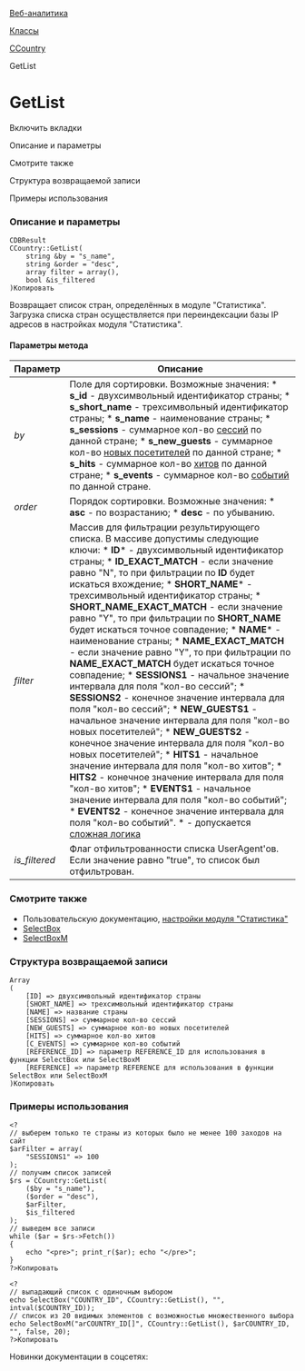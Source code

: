 [Веб-аналитика](/api_help/statistic/index.php)

[Классы](/api_help/statistic/classes/index.php)

[CCountry](/api_help/statistic/classes/ccountry/index.php)

GetList

GetList
=======

Включить вкладки

Описание и параметры

Смотрите также

Структура возвращаемой записи

Примеры использования

### Описание и параметры

```
CDBResult
CCountry::GetList(
	string &by = "s_name",
	string &order = "desc",
	array filter = array(),
	bool &is_filtered
)Копировать
```

Возвращает список стран, определённых в модуле "Статистика". Загрузка списка стран осуществляется при переиндексации базы IP адресов в настройках модуля "Статистика".

#### Параметры метода

| Параметр | Описание |
| --- | --- |
| *by* | Поле для сортировки. Возможные значения:  * **s\_id** - двухсимвольный идентификатор страны; * **s\_short\_name** - трехсимвольный идентификатор страны; * **s\_name** - наименование страны; * **s\_sessions** - суммарное кол-во [сессий](/api_help/statistic/terms.php#session) по данной стране; * **s\_new\_guests** - суммарное кол-во [новых посетителей](/api_help/statistic/terms.php#new_guest) по данной стране; * **s\_hits** - суммарное кол-во [хитов](/api_help/statistic/terms.php#hit) по данной стране; * **s\_events** - суммарное кол-во [событий](/api_help/statistic/terms.php#event) по данной стране. |
| *оrder* | Порядок сортировки. Возможные значения:  * **asc** - по возрастанию; * **desc** - по убыванию. |
| *filter* | Массив для фильтрации результирующего списка. В массиве допустимы следующие ключи:  * **ID**\* - двухсимвольный идентификатор страны; * **ID\_EXACT\_MATCH** - если значение равно "N", то при фильтрации по **ID** будет искаться вхождение; * **SHORT\_NAME**\* - трехсимвольный идентификатор страны; * **SHORT\_NAME\_EXACT\_MATCH** - если значение равно "Y", то при фильтрации по **SHORT\_NAME** будет искаться точное совпадение; * **NAME**\* - наименование страны; * **NAME\_EXACT\_MATCH** - если значение равно "Y", то при фильтрации по **NAME\_EXACT\_MATCH** будет искаться точное совпадение; * **SESSIONS1** - начальное значение интервала для поля "кол-во сессий"; * **SESSIONS2** - конечное значение интервала для поля "кол-во сессий"; * **NEW\_GUESTS1** - начальное значение интервала для поля "кол-во новых посетителей"; * **NEW\_GUESTS2** - конечное значение интервала для поля "кол-во новых посетителей"; * **HITS1** - начальное значение интервала для поля "кол-во хитов"; * **HITS2** - конечное значение интервала для поля "кол-во хитов"; * **EVENTS1** - начальное значение интервала для поля "кол-во событий"; * **EVENTS2** - конечное значение интервала для поля "кол-во событий".           \* - допускается [сложная логика](/api_help/main/general/filter.php) |
| *is\_filtered* | Флаг отфильтрованности списка UserAgent'ов. Если значение равно "true", то список был отфильтрован. |

### Смотрите также

* Пользовательскую документацию, [настройки модуля "Статистика"](http://www.1c-bitrix.ru/user_help/statistic/settings.php)
* [SelectBox](/api_help/main/functions/html/selectbox.php)
* [SelectBoxM](/api_help/main/functions/html/selectboxm.php)

### Структура возвращаемой записи

```
Array
(
	[ID] => двухсимвольный идентификатор страны
	[SHORT_NAME] => трехсимвольный идентификатор страны
	[NAME] => название страны
	[SESSIONS] => суммарное кол-во сессий
	[NEW_GUESTS] => суммарное кол-во новых посетителей
	[HITS] => суммарное кол-во хитов
	[C_EVENTS] => суммарное кол-во событий
	[REFERENCE_ID] => параметр REFERENCE_ID для использования в функции SelectBox или SelectBoxM
	[REFERENCE] => параметр REFERENCE для использования в функции SelectBox или SelectBoxM
)Копировать
```

### Примеры использования

```
<?
// выберем только те страны из которых было не менее 100 заходов на сайт
$arFilter = array(
	"SESSIONS1" => 100
);
// получим список записей
$rs = CCountry::GetList(
	($by = "s_name"), 
	($order = "desc"), 
	$arFilter, 
	$is_filtered
);
// выведем все записи
while ($ar = $rs->Fetch())
{
	echo "<pre>"; print_r($ar); echo "</pre>";    
}
?>Копировать
```

  

```
<?
// выпадающий список с одиночным выбором
echo SelectBox("COUNTRY_ID", CCountry::GetList(), "", intval($COUNTRY_ID));
// список из 20 видимых элементов с возможностью множественного выбора
echo SelectBoxM("arCOUNTRY_ID[]", CCountry::GetList(), $arCOUNTRY_ID, "", false, 20);
?>Копировать
```

Новинки документации в соцсетях: